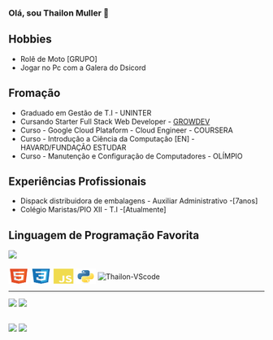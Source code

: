 ### Olá, sou Thailon Muller 👋
<div align="left">

<div>    
<h2>Hobbies</h2>
<ul>
    <li>Rolê de Moto [GRUPO]</li>
    <li>Jogar no Pc com a Galera do Dsicord</li>
</ul>
    
<h2>Fromação</h2>
<ul>
    <li>Graduado em Gestão de T.I - UNINTER</li>
    <li>Cursando Starter Full Stack Web Developer - <a href="https://www.growdev.com.br/">GROWDEV</a></li>
    <li>Curso - Google Cloud Plataform - Cloud Engineer - COURSERA</li>
    <li>Curso - Introdução a Ciência da Computação [EN] - HAVARD/FUNDAÇÃO ESTUDAR</li>
    <li>Curso - Manutenção e Configuração de Computadores - OLÍMPIO</li>    
</ul>
<h2>Experiências Profissionais</h2>
<ul>
    <li>Dispack distribuidora de embalagens - Auxiliar Administrativo -[7anos]</li>
    <li>Colégio Maristas/PIO XII - T.I -[Atualmente]</li>
</ul>
<h2>Linguagem de Programação Favorita</h2>
    <img src = "https://media2.giphy.com/media/QssGEmpkyEOhBCb7e1/giphy.gif?cid=ecf05e47a0n3gi1bfqntqmob8g9aid1oyj2wr3ds3mg700bl&rid=giphy.gif" width = 32px>
<div style="display: inline_block"><br>
  <img align="center" alt="Thailon-HTML" height="30" width="40" src="https://raw.githubusercontent.com/devicons/devicon/master/icons/html5/html5-original.svg">
  <img align="center" alt="Thailon-CSS" height="30" width="40" src="https://raw.githubusercontent.com/devicons/devicon/master/icons/css3/css3-original.svg">  
  <img align="center" alt="Thailon-Js" height="30" width="40" src="https://raw.githubusercontent.com/devicons/devicon/master/icons/javascript/javascript-plain.svg">
  <img align="center" alt="Thailon-Python" height="30" width="40" src="https://raw.githubusercontent.com/devicons/devicon/master/icons/python/python-original.svg">
  <img align="center" alt="Thailon-VScode" height="30" width="40" src="https://cdn.jsdelivr.net/gh/devicons/devicon/icons/vscode/vscode-original.svg" />
</div>    
</div>
<hr>    
<div style="display: inline-block">
  <img height="150em" src="https://github-readme-stats.vercel.app/api?username=ThailonMuller&show_icons=true&theme=midnight-purple&include_all_commits=true&count_private=true"/>
   <img height="150em" src="https://github-readme-stats.vercel.app/api/top-langs/?username=ThailonMuller&layout=compact&langs_count=7&theme=midnight-purple"/>
</div>
  
##
  
<div>
  <a href="https://www.linkedin.com/in/thailon-muller-full-developer/" target="_blank"><img src="https://img.shields.io/badge/LinkedIn-0077B5?style=for-the-badge&logo=linkedin&logoColor=white" target="_blank"></a>  
  <a href = "mailto:thailon57@hotmail.com"><img src="https://img.shields.io/badge/Microsoft_Outlook-0078D4?style=for-the-badge&logo=microsoft-outlook&logoColor=white" target="_blank"></a>
</div>
